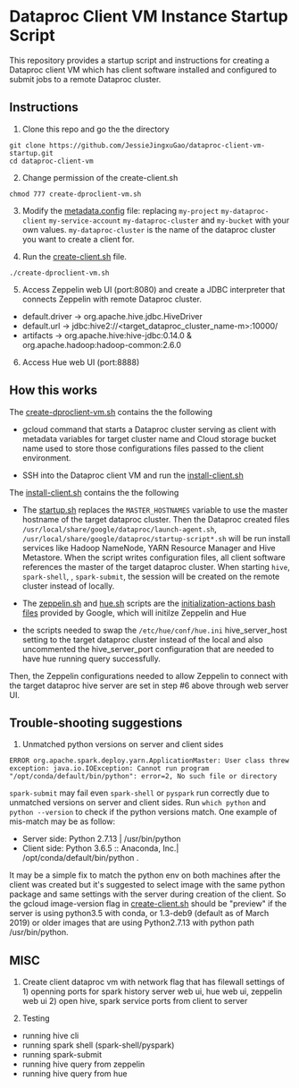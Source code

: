 # Dataproc Client VM Instance Startup Script

This repository provides a startup script and instructions for creating a Dataproc client VM which has client software installed and configured to submit jobs to a remote Dataproc cluster.


## Instructions

1. Clone this repo and go the the directory
```
git clone https://github.com/JessieJingxuGao/dataproc-client-vm-startup.git
cd dataproc-client-vm
```

2. Change permission of the create-client.sh
```
chmod 777 create-dproclient-vm.sh
```

3. Modify the [metadata.config](metadata.config) file: replacing `my-project` `my-dataproc-client` `my-service-account` `my-dataproc-cluster` and `my-bucket` with your own values. `my-dataproc-cluster` is the name of the dataproc cluster you want to create a client for.

4. Run the [create-client.sh](create-client.sh) file.
```
./create-dproclient-vm.sh
```
5. Access Zeppelin web UI (port:8080) and create a JDBC interpreter that connects Zeppelin with remote Dataproc cluster.
- default.driver -> org.apache.hive.jdbc.HiveDriver
- default.url -> jdbc:hive2://<target_dataproc_cluster_name-m>:10000/
- artifacts -> org.apache.hive:hive-jdbc:0.14.0 & org.apache.hadoop:hadoop-common:2.6.0

6. Access Hue web UI (port:8888) 

## How this works

The [create-dproclient-vm.sh](create-dproclient-vm.sh) contains the the following

- gcloud command that starts a Dataproc cluster serving as client with metadata variables for target cluster name and Cloud storage bucket name used to store those configurations files passed to the client environment. 

- SSH into the Dataproc client VM and run the  [install-client.sh](install-client.sh)


The [install-client.sh](install-client.sh) contains the the following

- The [startup.sh](startup.sh) replaces the `MASTER_HOSTNAMES` variable to use the master hostname of the target dataproc cluster. Then the Dataproc created files `/usr/local/share/google/dataproc/launch-agent.sh`, `/usr/local/share/google/dataproc/startup-script*.sh` will be run install services like Hadoop NameNode, YARN Resource Manager and Hive Metastore. When the script writes configuration files, all client software references the master of the target dataproc cluster. When starting `hive`, `spark-shell`, , `spark-submit`, the session will be created on the remote cluster instead of locally.

- The [zeppelin.sh](zeppelin.sh) and [hue.sh](hue.sh) scripts are the [initialization-actions bash files](initialization-actions) provided by Google, which will initilze Zeppelin and Hue 

- the scripts needed to swap the `/etc/hue/conf/hue.ini` hive_server_host setting to the target dataproc cluster instead of the local and also uncommented the hive_server_port configuration that are needed to have hue running query successfully.

Then, the Zeppelin configurations needed to allow Zeppelin to connect with the target dataproc hive server are set in step #6 above through web server UI.



## Trouble-shooting suggestions
1. Unmatched python versions on server and client sides
```
ERROR org.apache.spark.deploy.yarn.ApplicationMaster: User class threw exception: java.io.IOException: Cannot run program "/opt/conda/default/bin/python": error=2, No such file or directory
```    
`spark-submit` may fail even `spark-shell` or `pyspark` run correctly due to unmatched versions on server and client sides. Run `which python` and `python --version` to check if the python versions match. One example of mis-match may be as follow:
- Server side: Python 2.7.13 | /usr/bin/python 
- Client side: Python 3.6.5 :: Anaconda, Inc.| /opt/conda/default/bin/python .  

It may be a simple fix to match the python env on both machines after the client was created but it's suggested to select image with the same python package and same settings with the server during creation of the client. So the gcloud image-version flag in [create-client.sh](create-client.sh) should be "preview" if the server is using python3.5 with conda, or 1.3-deb9 (default as of March 2019) or older images that are using Python2.7.13 with python path /usr/bin/python.



## MISC
1. Create client dataproc vm with network flag that has filewall settings of 1) openning ports for spark history server web ui, hue web ui, zeppelin web ui 2) open hive, spark service ports from client to server

2. Testing
- running hive cli 
- running spark shell (spark-shell/pyspark)
- running spark-submit
- running hive query from zeppelin
- running hive query from hue
